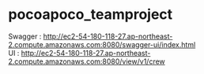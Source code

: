 # pocoapoco_teamproject

Swagger : http://ec2-54-180-118-27.ap-northeast-2.compute.amazonaws.com:8080/swagger-ui/index.html <br/>
UI : http://ec2-54-180-118-27.ap-northeast-2.compute.amazonaws.com:8080/view/v1/crew
